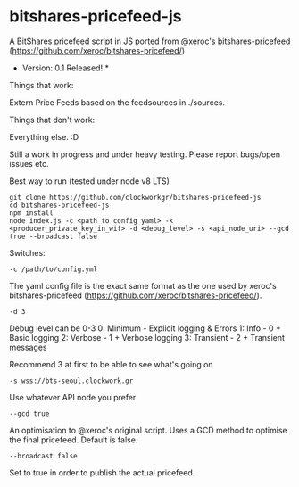 # bitshares-pricefeed-js

A BitShares pricefeed script in JS ported from @xeroc's bitshares-pricefeed (https://github.com/xeroc/bitshares-pricefeed/)

* Version: 0.1 Released! *

Things that work:

Extern Price Feeds based on the feedsources in ./sources.

Things that don't work:

Everything else. :D

Still a work in progress and under heavy testing. Please report bugs/open issues etc.

Best way to run (tested under node v8 LTS)

```
git clone https://github.com/clockworkgr/bitshares-pricefeed-js
cd bitshares-pricefeed-js
npm install
node index.js -c <path to config yaml> -k <producer_private_key_in_wif> -d <debug_level> -s <api_node_uri> --gcd true --broadcast false
```

Switches:

``-c /path/to/config.yml``

The yaml config file is the exact same format as the one used by xeroc's bitshares-pricefeed (https://github.com/xeroc/bitshares-pricefeed/).

``-d 3``

Debug level can be 0-3
  0: Minimum - Explicit logging & Errors
  1: Info - 0 + Basic logging
  2: Verbose - 1 + Verbose logging
  3: Transient - 2 + Transient messages

Recommend 3 at first to be able to see what's going on

``-s wss://bts-seoul.clockwork.gr``

Use whatever API node you prefer

``--gcd true``

An optimisation to @xeroc's original script. Uses a GCD method to optimise the final pricefeed. Default is false.

``--broadcast false``

Set to true in order to publish the actual pricefeed.
